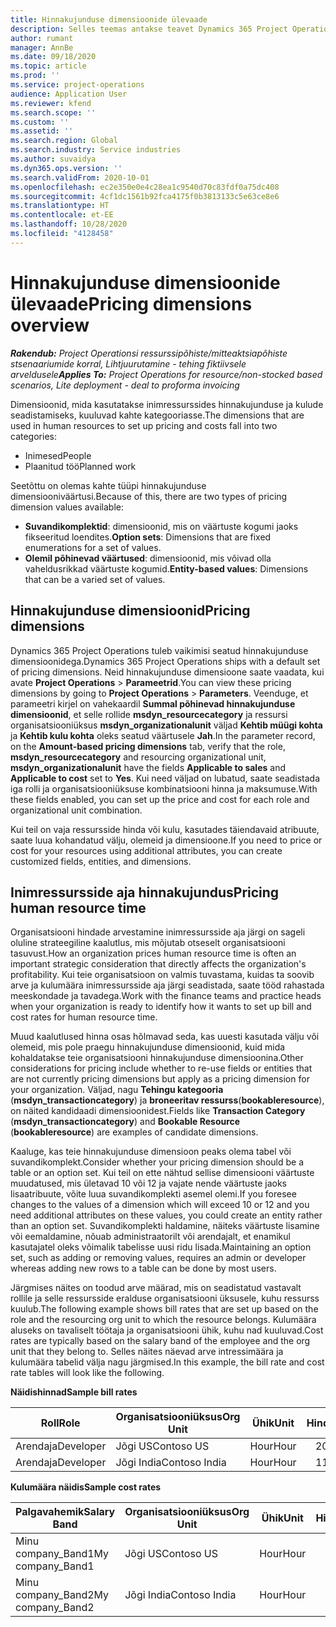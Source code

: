 ```yaml
---
title: Hinnakujunduse dimensioonide ülevaade
description: Selles teemas antakse teavet Dynamics 365 Project Operationsi hinnakujunduse dimensioonide kohta.
author: rumant
manager: AnnBe
ms.date: 09/18/2020
ms.topic: article
ms.prod: ''
ms.service: project-operations
audience: Application User
ms.reviewer: kfend
ms.search.scope: ''
ms.custom: ''
ms.assetid: ''
ms.search.region: Global
ms.search.industry: Service industries
ms.author: suvaidya
ms.dyn365.ops.version: ''
ms.search.validFrom: 2020-10-01
ms.openlocfilehash: ec2e350e0e4c28ea1c9540d70c83fdf0a75dc408
ms.sourcegitcommit: 4cf1dc1561b92fca4175f0b3813133c5e63ce8e6
ms.translationtype: HT
ms.contentlocale: et-EE
ms.lasthandoff: 10/28/2020
ms.locfileid: "4128458"
---
```

# <a name="pricing-dimensions-overview"></a><span data-ttu-id="70ec0-103">Hinnakujunduse dimensioonide ülevaade</span><span class="sxs-lookup"><span data-stu-id="70ec0-103">Pricing dimensions overview</span></span>

<span data-ttu-id="70ec0-104">_**Rakendub:** Project Operationsi ressurssipõhiste/mitteaktsiapõhiste stsenaariumide korral,  Lihtjuurutamine - tehing fiktiivsele arveldusele_</span><span class="sxs-lookup"><span data-stu-id="70ec0-104">_**Applies To:** Project Operations for resource/non-stocked based scenarios, Lite deployment - deal to proforma invoicing_</span></span>

<span data-ttu-id="70ec0-105">Dimensioonid, mida kasutatakse inimressurssides hinnakujunduse ja kulude seadistamiseks, kuuluvad kahte kategooriasse.</span><span class="sxs-lookup"><span data-stu-id="70ec0-105">The dimensions that are used in human resources to set up pricing and costs fall into two categories:</span></span>

- <span data-ttu-id="70ec0-106">Inimesed</span><span class="sxs-lookup"><span data-stu-id="70ec0-106">People</span></span>
- <span data-ttu-id="70ec0-107">Plaanitud töö</span><span class="sxs-lookup"><span data-stu-id="70ec0-107">Planned work</span></span>

<span data-ttu-id="70ec0-108">Seetõttu on olemas kahte tüüpi hinnakujunduse dimensiooniväärtusi.</span><span class="sxs-lookup"><span data-stu-id="70ec0-108">Because of this, there are two types of pricing dimension values available:</span></span>

- <span data-ttu-id="70ec0-109">**Suvandikomplektid**: dimensioonid, mis on väärtuste kogumi jaoks fikseeritud loendites.</span><span class="sxs-lookup"><span data-stu-id="70ec0-109">**Option sets**: Dimensions that are fixed enumerations for a set of values.</span></span>
- <span data-ttu-id="70ec0-110">**Olemil põhinevad väärtused**: dimensioonid, mis võivad olla vaheldusrikkad väärtuste kogumid.</span><span class="sxs-lookup"><span data-stu-id="70ec0-110">**Entity-based values**: Dimensions that can be a varied set of values.</span></span>

## <a name="pricing-dimensions"></a><span data-ttu-id="70ec0-111">Hinnakujunduse dimensioonid</span><span class="sxs-lookup"><span data-stu-id="70ec0-111">Pricing dimensions</span></span>

<span data-ttu-id="70ec0-112">Dynamics 365 Project Operations tuleb vaikimisi seatud hinnakujunduse dimensioonidega.</span><span class="sxs-lookup"><span data-stu-id="70ec0-112">Dynamics 365 Project Operations ships with a default set of pricing dimensions.</span></span> <span data-ttu-id="70ec0-113">Neid hinnakujunduse dimensioone saate vaadata, kui avate **Project Operations** > **Parameetrid**.</span><span class="sxs-lookup"><span data-stu-id="70ec0-113">You can view these pricing dimensions by going to **Project Operations** > **Parameters**.</span></span> <span data-ttu-id="70ec0-114">Veenduge, et parameetri kirjel on vahekaardil **Summal põhinevad hinnakujunduse dimensioonid**, et selle rollide **msdyn_resourcecategory** ja ressursi organisatsiooniüksus **msdyn_organizationalunit** väljad **Kehtib müügi kohta** ja **Kehtib kulu kohta** oleks seatud väärtusele **Jah**.</span><span class="sxs-lookup"><span data-stu-id="70ec0-114">In the parameter record, on the **Amount-based pricing dimensions** tab, verify that the role, **msdyn_resourcecategory** and resourcing organizational unit, **msdyn_organizationalunit** have the fields **Applicable to sales** and **Applicable to cost** set to **Yes**.</span></span> <span data-ttu-id="70ec0-115">Kui need väljad on lubatud, saate seadistada iga rolli ja organisatsiooniüksuse kombinatsiooni hinna ja maksumuse.</span><span class="sxs-lookup"><span data-stu-id="70ec0-115">With these fields enabled, you can set up the price and cost for each role and organizational unit combination.</span></span>

<span data-ttu-id="70ec0-116">Kui teil on vaja ressursside hinda või kulu, kasutades täiendavaid atribuute, saate luua kohandatud välju, olemeid ja dimensioone.</span><span class="sxs-lookup"><span data-stu-id="70ec0-116">If you need to price or cost for your resources using additional attributes, you can create customized fields, entities, and dimensions.</span></span>

## <a name="pricing-human-resource-time"></a><span data-ttu-id="70ec0-117">Inimressursside aja hinnakujundus</span><span class="sxs-lookup"><span data-stu-id="70ec0-117">Pricing human resource time</span></span>
<span data-ttu-id="70ec0-118">Organisatsiooni hindade arvestamine inimressursside aja järgi on sageli oluline strateegiline kaalutlus, mis mõjutab otseselt organisatsiooni tasuvust.</span><span class="sxs-lookup"><span data-stu-id="70ec0-118">How an organization prices human resource time is often an important strategic consideration that directly affects the organization's profitability.</span></span> <span data-ttu-id="70ec0-119">Kui teie organisatsioon on valmis tuvastama, kuidas ta soovib arve ja kulumäära inimressursside aja järgi seadistada, saate tööd rahastada meeskondade ja tavadega.</span><span class="sxs-lookup"><span data-stu-id="70ec0-119">Work with the finance teams and practice heads when your organization is ready to identify how it wants to set up bill and cost rates for human resource time.</span></span>

<span data-ttu-id="70ec0-120">Muud kaalutlused hinna osas hõlmavad seda, kas uuesti kasutada välju või olemeid, mis pole praegu hinnakujunduse dimensioonid, kuid mida kohaldatakse teie organisatsiooni hinnakujunduse dimensioonina.</span><span class="sxs-lookup"><span data-stu-id="70ec0-120">Other considerations for pricing include whether to re-use fields or entities that are not currently pricing dimensions but apply as a pricing dimension for your organization.</span></span> <span data-ttu-id="70ec0-121">Väljad, nagu **Tehingu kategooria** (**msdyn_transactioncategory**) ja **broneeritav ressurss**(**bookableresource**), on näited kandidaadi dimensioonidest.</span><span class="sxs-lookup"><span data-stu-id="70ec0-121">Fields like **Transaction Category** (**msdyn_transactioncategory**) and **Bookable Resource** (**bookableresource**) are examples of candidate dimensions.</span></span> 

<span data-ttu-id="70ec0-122">Kaaluge, kas teie hinnakujunduse dimensioon peaks olema tabel või suvandikomplekt.</span><span class="sxs-lookup"><span data-stu-id="70ec0-122">Consider whether your pricing dimension should be a table or an option set.</span></span> <span data-ttu-id="70ec0-123">Kui teil on ette nähtud sellise dimensiooni väärtuste muudatused, mis ületavad 10 või 12 ja vajate nende väärtuste jaoks lisaatribuute, võite luua suvandikomplekti asemel olemi.</span><span class="sxs-lookup"><span data-stu-id="70ec0-123">If you foresee changes to the values of a dimension which will exceed 10 or 12 and you need additional attributes on these values, you could create an entity rather than an option set.</span></span> <span data-ttu-id="70ec0-124">Suvandikomplekti haldamine, näiteks väärtuste lisamine või eemaldamine, nõuab administraatorilt või arendajalt, et enamikul kasutajatel oleks võimalik tabelisse uusi ridu lisada.</span><span class="sxs-lookup"><span data-stu-id="70ec0-124">Maintaining an option set, such as adding or removing values, requires an admin or developer whereas adding new rows to a table can be done by most users.</span></span>

<span data-ttu-id="70ec0-125">Järgmises näites on toodud arve määrad, mis on seadistatud vastavalt rollile ja selle ressursside eralduse organisatsiooni üksusele, kuhu ressurss kuulub.</span><span class="sxs-lookup"><span data-stu-id="70ec0-125">The following example shows bill rates that are set up based on the role and the resourcing org unit to which the resource belongs.</span></span> <span data-ttu-id="70ec0-126">Kulumäära aluseks on tavaliselt töötaja ja organisatsiooni ühik, kuhu nad kuuluvad.</span><span class="sxs-lookup"><span data-stu-id="70ec0-126">Cost rates are typically based on the salary band of the employee and the org unit that they belong to.</span></span> <span data-ttu-id="70ec0-127">Selles näites näevad arve intressimäära ja kulumäära tabelid välja nagu järgmised.</span><span class="sxs-lookup"><span data-stu-id="70ec0-127">In this example, the bill rate and cost rate tables will look like the following.</span></span>

<span data-ttu-id="70ec0-128">**Näidishinnad**</span><span class="sxs-lookup"><span data-stu-id="70ec0-128">**Sample bill rates**</span></span>

| <span data-ttu-id="70ec0-129">Roll</span><span class="sxs-lookup"><span data-stu-id="70ec0-129">Role</span></span>        | <span data-ttu-id="70ec0-130">Organisatsiooniüksus</span><span class="sxs-lookup"><span data-stu-id="70ec0-130">Org Unit</span></span>    |<span data-ttu-id="70ec0-131">Ühik</span><span class="sxs-lookup"><span data-stu-id="70ec0-131">Unit</span></span>      |<span data-ttu-id="70ec0-132">Hind</span><span class="sxs-lookup"><span data-stu-id="70ec0-132">Price</span></span>      |<span data-ttu-id="70ec0-133">Valuuta</span><span class="sxs-lookup"><span data-stu-id="70ec0-133">Currency</span></span>  |
| ------------|-------------|----------|----------:|----------|
| <span data-ttu-id="70ec0-134">Arendaja</span><span class="sxs-lookup"><span data-stu-id="70ec0-134">Developer</span></span>   | <span data-ttu-id="70ec0-135">Jõgi US</span><span class="sxs-lookup"><span data-stu-id="70ec0-135">Contoso US</span></span>  |<span data-ttu-id="70ec0-136">Hour</span><span class="sxs-lookup"><span data-stu-id="70ec0-136">Hour</span></span> | <span data-ttu-id="70ec0-137">200</span><span class="sxs-lookup"><span data-stu-id="70ec0-137">200</span></span>|<span data-ttu-id="70ec0-138">USD</span><span class="sxs-lookup"><span data-stu-id="70ec0-138">USD</span></span>     |
| <span data-ttu-id="70ec0-139">Arendaja</span><span class="sxs-lookup"><span data-stu-id="70ec0-139">Developer</span></span>   | <span data-ttu-id="70ec0-140">Jõgi India</span><span class="sxs-lookup"><span data-stu-id="70ec0-140">Contoso India</span></span> |<span data-ttu-id="70ec0-141">Hour</span><span class="sxs-lookup"><span data-stu-id="70ec0-141">Hour</span></span>|   <span data-ttu-id="70ec0-142">112</span><span class="sxs-lookup"><span data-stu-id="70ec0-142">112</span></span>|<span data-ttu-id="70ec0-143">USD</span><span class="sxs-lookup"><span data-stu-id="70ec0-143">USD</span></span>     |


<span data-ttu-id="70ec0-144">**Kulumäära näidis**</span><span class="sxs-lookup"><span data-stu-id="70ec0-144">**Sample cost rates**</span></span>

| <span data-ttu-id="70ec0-145">Palgavahemik</span><span class="sxs-lookup"><span data-stu-id="70ec0-145">Salary Band</span></span>     | <span data-ttu-id="70ec0-146">Organisatsiooniüksus</span><span class="sxs-lookup"><span data-stu-id="70ec0-146">Org Unit</span></span>    |<span data-ttu-id="70ec0-147">Ühik</span><span class="sxs-lookup"><span data-stu-id="70ec0-147">Unit</span></span>      |<span data-ttu-id="70ec0-148">Hind</span><span class="sxs-lookup"><span data-stu-id="70ec0-148">Price</span></span>      |<span data-ttu-id="70ec0-149">Valuuta</span><span class="sxs-lookup"><span data-stu-id="70ec0-149">Currency</span></span>  |
| ----------------|-------------|----------|----------:|----------|
| <span data-ttu-id="70ec0-150">Minu company_Band1</span><span class="sxs-lookup"><span data-stu-id="70ec0-150">My company_Band1</span></span> | <span data-ttu-id="70ec0-151">Jõgi US</span><span class="sxs-lookup"><span data-stu-id="70ec0-151">Contoso US</span></span>  |<span data-ttu-id="70ec0-152">Hour</span><span class="sxs-lookup"><span data-stu-id="70ec0-152">Hour</span></span> | <span data-ttu-id="70ec0-153">145</span><span class="sxs-lookup"><span data-stu-id="70ec0-153">145</span></span>|<span data-ttu-id="70ec0-154">USD</span><span class="sxs-lookup"><span data-stu-id="70ec0-154">USD</span></span>     |
| <span data-ttu-id="70ec0-155">Minu company_Band2</span><span class="sxs-lookup"><span data-stu-id="70ec0-155">My company_Band2</span></span> | <span data-ttu-id="70ec0-156">Jõgi India</span><span class="sxs-lookup"><span data-stu-id="70ec0-156">Contoso India</span></span> |<span data-ttu-id="70ec0-157">Hour</span><span class="sxs-lookup"><span data-stu-id="70ec0-157">Hour</span></span>|   <span data-ttu-id="70ec0-158">67</span><span class="sxs-lookup"><span data-stu-id="70ec0-158">67</span></span>|<span data-ttu-id="70ec0-159">USD</span><span class="sxs-lookup"><span data-stu-id="70ec0-159">USD</span></span>     |
